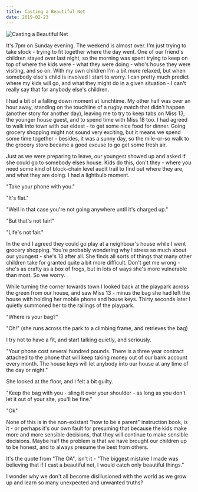 ```yaml
---
title: Casting a Beautiful Net
date: 2019-02-23
---
```


![Casting a Beautiful Net](https://source.unsplash.com/vP3pnOoCiYE/1600x900)

It's 7pm on Sunday evening. The weekend is almost over. I'm just trying to take stock - trying to fit together where the day went. One of our friend's children stayed over last night, so the morning was spent trying to keep on top of where the kids were - what they were doing - who's house they were visiting, and so on. With my own children I'm a bit more relaxed, but when somebody else's child is involved I start to worry. I can pretty much predict where my kids will go, and what they might do in a given situation - I can't really say that for anybody else's children.

I had a bit of a falling down moment at lunchtime. My other half was over an hour away, standing on the touchline of a rugby match that didn't happen (another story for another day), leaving me to try to keep tabs on Miss 13, the younger house guest, and to spend time with Miss 18 too. I had agreed to walk into town with our eldest - to get some nice food for dinner. Going grocery shopping might not sound very exciting, but it means we spend some time together - besides, it was a sunny day, so the mile-or-so walk to the grocery store became a good excuse to go get some fresh air.

Just as we were preparing to leave, our youngest showed up and asked if she could go to somebody elses house. Kids do this, don't they - where you need some kind of block-chain level audit trail to find out where they are, and what they are doing. I had a lightbulb moment.

"Take your phone with you."

"It's flat."

"Well in that case you're not going anywhere until it's charged up."

"But that's not fair!"

"Life's not fair."

In the end I agreed they could go play at a neighbour's house while I went grocery shopping. You're probably wondering why I stress so much about our youngest - she's 13 after all. She finds all sorts of things that many other children take for granted quite a bit more difficult. Don't get me wrong - she's as crafty as a box of frogs, but in lots of ways she's more vulnerable than most. So we worry.

While turning the corner towards town I looked back at the playpark across the green from our house, and saw Miss 13 - minus the bag she had left the house with holding her mobile phone and house keys. Thirty seconds later I quietly summoned her to the railings of the playpark.

"Where is your bag?"

"Oh!" (she runs across the park to a climbing frame, and retrieves the bag)

I try not to have a fit, and start talking quietly, and seriously.

"Your phone cost several hundred pounds. There is a three year contract attached to the phone that will keep taking money out of our bank account every month. The house keys will let anybody into our house at any time of the day or night."

She looked at the floor, and I felt a bit guilty.

"Keep the bag with you - sling it over your shoulder - as long as you don't let it out of your site, you'll be fine."

"Ok"

None of this is in the non-existant "how to be a parent" instruction book, is it - or perhaps it's our own fault for presuming that because the kids make more and more sensible decisions, that they will continue to make sensible decisions. Maybe half the problem is that we have brought our children up to be honest, and to always presume the best from others.

It's the quote from "The OA", isn't it - "The biggest mistake I made was believing that if I cast a beautiful net, I would catch only beautiful things."

I wonder why we don't all become disillusioned with the world as we grow up and learn so many unexpected and unwanted truths?